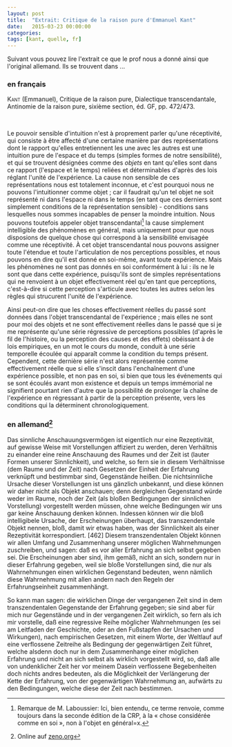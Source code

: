 ```yaml
---
layout: post
title:  "Extrait: Critique de la raison pure d'Emmanuel Kant"
date:   2015-03-23 00:00:00
categories: 
tags: [kant, quelle, fr]
---
```


Suivant vous pouvez lire l'extrait ce que le prof nous a donné ainsi que l'original allemand. Ils se trouvent dans ...

### en français

<span style="font-variant: small-caps">Kant</span> (Emmanuel), Critique de la raison pure, Dialectique transcendantale, Antinomie de la raison pure, sixième section, éd. GF, pp. 472/473.  

 

Le pouvoir sensible d'intuition n'est à proprement parler qu'une réceptivité, qui consiste à être affecté d'une certaine manière par des représentations dont le rapport qu'elles entretiennent les une avec les autres est une intuition pure de l'espace et du temps (simples formes de notre sensibilité), et qui se trouvent désignées comme des *objets* en tant qu'elles sont dans ce rapport (l'espace et le temps) reliées et déterminables d'après des lois réglant l'unité de l'expérience.
La cause non sensible de ces représentations nous est totalement inconnue, et c'est pourquoi nous ne pouvons l'intuitionner comme objet ; car il faudrait qu'un tel objet ne soit représenté ni dans l'espace ni dans le temps (en tant que ces derniers sont simplement conditions de la représentation sensible) - conditions sans lesquelles nous sommes incapables de penser la moindre intuition.
Nous pouvons toutefois appeler objet transcendantal[^1] la cause simplement intelligible des phénomènes en général, mais uniquement pour que nous disposions de quelque chose qui correspond à la sensibilité envisagée comme une réceptivité.
À cet objet transcendantal nous pouvons assigner toute l'étendue et toute l'articulation de nos perceptions possibles, et nous pouvons en dire qu'il est donné en soi-même, avant toute expérience.
Mais les phénomènes ne sont pas donnés en soi conformément à lui : ils ne le sont que dans cette expérience, puisqu'ils sont de simples représentations qui ne renvoient à un objet effectivement réel qu'en tant que perceptions, c'est-à-dire si cette perception s'articule avec toutes les autres selon les règles qui strucurent l'unité de l'expérience.

Ainsi peut-on dire que les choses effectivement réelles du passé sont données dans l'objet transcendantal de l'expérience ; mais elles ne sont pour moi des objets et ne sont effectivement réelles dans le passé que si je me représente qu'une série régressive de perceptions possibles (d'après le fil de l'histoire, ou la perception des causes et des effets) obéissant à de lois empiriques, en un mot le cours du monde, conduit à une série temporelle écoulée qui apparaît comme la condition du temps présent.
Cependent, cette dernière série n'est alors représentée comme effectivement réelle que si elle s'inscit dans l'enchaînement d'une expérience possible, et non pas en soi, si bien que tous les événements qui se sont écoulés avant mon existence et depuis un temps immémorial ne signifient pourtant rien d'autre que la possibilité de prolonger la chaîne de l'expérience en régressant à partir de la perception présente, vers les conditions qui la déterminent chronologiquement.

### en allemand[^2]

Das sinnliche Anschauungsvermögen ist eigentlich nur eine Rezeptivität, auf gewisse Weise mit Vorstellungen affiziert zu werden, deren Verhältnis zu einander eine reine Anschauung des Raumes und der Zeit ist (lauter Formen unserer Sinnlichkeit), und welche, so fern sie in diesem Verhältnisse (dem Raume und der Zeit) nach Gesetzen der Einheit der Erfahrung verknüpft und bestimmbar sind, Gegenstände heißen.
Die nichtsinnliche Ursache dieser Vorstellungen ist uns gänzlich unbekannt, und diese können wir daher nicht als Objekt anschauen; denn dergleichen Gegenstand würde weder im Raume, noch der Zeit (als bloßen Bedingungen der sinnlichen Vorstellung) vorgestellt werden müssen, ohne welche Bedingungen wir uns gar keine Anschauung denken können.
Indessen können wir die bloß intelligibele Ursache, der Erscheinungen überhaupt, das transzendentale Objekt nennen, bloß, damit wir etwas haben, was der Sinnlichkeit als einer Rezeptivität korrespondiert. [462]
Diesem transzendentalen Objekt können wir allen Umfang und Zusammenhang unserer möglichen Wahrnehmungen zuschreiben, und sagen: daß es vor aller Erfahrung an sich selbst gegeben sei.
Die Erscheinungen aber sind, ihm gemäß, nicht an sich, sondern nur in dieser Erfahrung gegeben, weil sie bloße Vorstellungen sind, die nur als Wahrnehmungen einen wirklichen Gegenstand bedeuten, wenn nämlich diese Wahrnehmung mit allen andern nach den Regeln der Erfahrungseinheit zusammenhängt.

So kann man sagen: die wirklichen Dinge der vergangenen Zeit sind in dem transzendentalen Gegenstande der Erfahrung gegeben; sie sind aber für mich nur Gegenstände und in der vergangenen Zeit wirklich, so fern als ich mir vorstelle, daß eine regressive Reihe möglicher Wahrnehmungen (es sei am Leitfaden der Geschichte, oder an den Fußstapfen der Ursachen und Wirkungen), nach empirischen Gesetzen, mit einem Worte, der Weltlauf auf eine verflossene Zeitreihe als Bedingung der gegenwärtigen Zeit führet, welche alsdenn doch nur in dem Zusammenhange einer möglichen Erfahrung und nicht an sich selbst als wirklich vorgestellt wird, so, daß alle von undenklicher Zeit her vor meinem Dasein verflossene Begebenheiten doch nichts andres bedeuten, als die Möglichkeit der Verlängerung der Kette der Erfahrung, von der gegenwärtigen Wahrnehmung an, aufwärts zu den Bedingungen, welche diese der Zeit nach bestimmen.


[^1]: Remarque de M. Laboussier: Ici, bien entendu, ce terme renvoie, comme toujours dans la seconde édition de la CRP, à la « chose considérée comme en soi », non à l'objet en général=x.

[^2]: Online auf [zeno.org](http://www.zeno.org/Philosophie/M/Kant,+Immanuel/Kritik+der+reinen+Vernunft/I.+Transzendentale+Elementarlehre/Zweiter+Teil.+Die+transzendentale+Logik/Zweite+Abteilung.+Die+transzendentale+Dialektik/Zweites+Buch.+Von+den+dialektischen+Schl%C3%BCssen+der+reinen+Vernunft/2.+Hauptst%C3%BCck.+Die+Antinomie+der+reinen+Vernunft/6.+Abschnitt.+Der+transzendentale+Idealism,+als+der+Schl%C3%BCssel+zu+Aufl%C3%B6sung+der+kosmologischen+Dialektik)